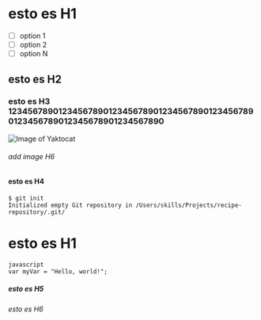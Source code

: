 # esto es H1

- [ ] option 1
- [ ] option 2
- [ ] option N
## esto es H2
### esto es H3 12345678901234567890123456789012345678901234567890123456789012345678901234567890
![Image of Yaktocat](https://octodex.github.com/images/yaktocat.png)
###### add image H6
#### esto es H4

```
$ git init
Initialized empty Git repository in /Users/skills/Projects/recipe-repository/.git/
```
# esto es H1
```
javascript
var myVar = "Hello, world!";
```
##### esto es H5
###### esto es H6
